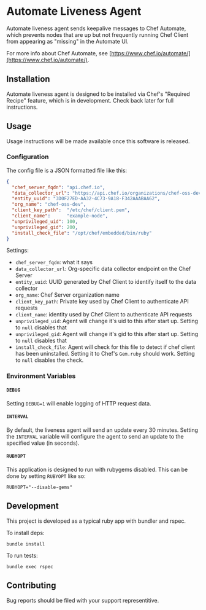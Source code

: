 # Automate Liveness Agent

Automate liveness agent sends keepalive messages to Chef Automate, which
prevents nodes that are up but not frequently running Chef Client from
appearing as "missing" in the Automate UI.

For more info about Chef Automate, see [https://www.chef.io/automate/](https://www.chef.io/automate/).

## Installation

Automate liveness agent is designed to be installed via Chef's "Required
Recipe" feature, which is in development. Check back later for full
instructions.

## Usage

Usage instructions will be made available once this software is
released.

### Configuration

The config file is a JSON formatted file like this:

```json
{
  "chef_server_fqdn": "api.chef.io",
  "data_collector_url": "https://api.chef.io/organizations/chef-oss-dev/data-collector",
  "entity_uuid": "3D0F27ED-AA32-4C73-9A18-F342AAABAA62",
  "org_name": "chef-oss-dev",
  "client_key_path":  "/etc/chef/client.pem",
  "client_name":      "example-node",
  "unprivileged_uid": 100,
  "unprivileged_gid": 200,
  "install_check_file": "/opt/chef/embedded/bin/ruby"
}
```

Settings:

* `chef_server_fqdn`: what it says
* `data_collector_url`: Org-specific data collector endpoint on the Chef
  Server
* `entity_uuid`: UUID generated by Chef Client to identify itself to the
  data collector
* `org_name`: Chef Server organization name
* `client_key_path`: Private key used by Chef Client to authenticate API
  requests
* `client_name`: identity used by Chef Client to authenticate API
  requests
* `unprivileged_uid`: Agent will change it's uid to this after start up.
  Setting to `null` disables that
* `unprivileged_gid`: Agent will change it's gid to this after start up.
  Setting to `null` disables that
* `install_check_file`: Agent will check for this file to detect if chef
  client has been uninstalled. Setting it to Chef's `Gem.ruby` should
  work. Setting to `null` disables the check.

### Environment Variables

#### `DEBUG`

Setting `DEBUG=1` will enable logging of HTTP request data.

#### `INTERVAL`

By default, the liveness agent will send an update every 30 minutes.
Setting the `INTERVAL` variable will configure the agent to send an
update to the specified value (in seconds).

#### `RUBYOPT`

This application is designed to run with rubygems disabled. This can be
done by setting `RUBYOPT` like so:

```
RUBYOPT="--disable-gems"
```

## Development

This project is developed as a typical ruby app with bundler and rspec.

To install deps:

```
bundle install
```

To run tests:

```
bundle exec rspec
```

## Contributing

Bug reports should be filed with your support representitive.

